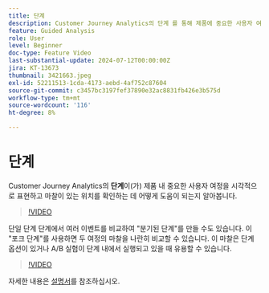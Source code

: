 ```yaml
---
title: 단계
description: Customer Journey Analytics의 단계 를 통해 제품에 중요한 사용자 여정을 시각적으로 표현하고 그 안에서 마찰이 있는 위치를 확인하는 방법에 대해 알아봅니다.
feature: Guided Analysis
role: User
level: Beginner
doc-type: Feature Video
last-substantial-update: 2024-07-12T00:00:00Z
jira: KT-13673
thumbnail: 3421663.jpeg
exl-id: 52211513-1cda-4173-aebd-4af752c87604
source-git-commit: c3457bc3197fef37890e32ac8831fb426e3b575d
workflow-type: tm+mt
source-wordcount: '116'
ht-degree: 8%

---
```


# 단계

Customer Journey Analytics의 **단계**&#x200B;이(가) 제품 내 중요한 사용자 여정을 시각적으로 표현하고 마찰이 있는 위치를 확인하는 데 어떻게 도움이 되는지 알아봅니다.

>[!VIDEO](https://video.tv.adobe.com/v/3421663/?learn=on)

단일 단계 단계에서 여러 이벤트를 비교하여 &quot;분기된 단계&quot;를 만들 수도 있습니다. 이 &quot;포크 단계&quot;를 사용하면 두 여정의 마찰을 나란히 비교할 수 있습니다. 이 마찰은 단계 옵션이 있거나 A/B 실험이 단계 내에서 실행되고 있을 때 유용할 수 있습니다.

>[!VIDEO](https://video.tv.adobe.com/v/3431113/?learn=on)

자세한 내용은 [설명서](https://experienceleague.adobe.com/ko/docs/analytics-platform/using/guided-analysis/funnel/friction)를 참조하십시오.

